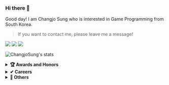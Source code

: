 ### Hi there 👋
Good day! I am Changjo Sung who is interested in Game Programming from South Korea.

> If you want to contact me, please leave me a message!
> 

<p>
  <a href="https://github.com/ChangjoSung/" target="_blank"><img src="https://img.shields.io/badge/ChangjoSung-181717?style=flat-square&logo=GitHub&logoColor=white"/></a>
  <a href="mailto:tjdckdwh@naver.com" target="_blank"><img src="https://img.shields.io/badge/tjdckdwh@naver.com-brightgreen?style=flat-square&logo=Gmail&logoColor=white"/></a>
  <a href="https://velog.io/@tjdckdwh/series" target="_blank"><img src="https://img.shields.io/badge/velog.io-@tjdckdwh?style=flat-square&logo=velog&logoColor=white"/></a>
</p>

![ChangjoSung's stats](https://github-readme-stats.vercel.app/api?username=ChangjoSung)

<details>
  <summary><b>🏆 Awards and Honors</b></summary>
  <ul>
    <li>2022-1 Sungkyul University VR/AR Game Competition 1st Place - <a href = "https://github.com/Team-NRE/Monster-Ground---Unity-3D-Action-Game">Monster Ground </a></li>
  </ul>
</details>

<details>
  <summary><b>✔ Careers</b></summary>
  <ul>
    <li>
      <a href="https://github.com/xicomlab" target="_blank">
        Xicom Lab
      </a><br>
      🏫 Sungkyul University (SKU)<br>
      🧑🏻‍💻 Head of the Research Lab
    </li>
    <li>
      <a href="http://datareality.kr/" target="_blank">
        DataReality Inc.
      </a><br>
        🏢 Company specializing in VR/AR/XR<br>
        🧑🏻‍💻 Member of Unity S/W Development Team<br>
        📅 2024/03 ~ 2024/12/24
      </a>
    </li>
    <li>
      <a href="http://refind.kr/" target="_blank">
        REFIND Inc.
      </a><br>
        🏢 Company specializing in musculoskeletal healthcare<br>
        🧑🏻‍💻 Technical Support Team for Unity S/W Content Development<br>
        📅 2024/12/26 ~ing
      </a>
    </li>
  </ul>
</details>

<details>
  <summary><b>🚀 Others</b></summary>
  <ul>
    <li>
        NRF Research, Multi-player collaboration XR hair styling synthesis For non-face-to-face hair training suitable for the post-COVID19.
    </li>
  </ul>
</details>
